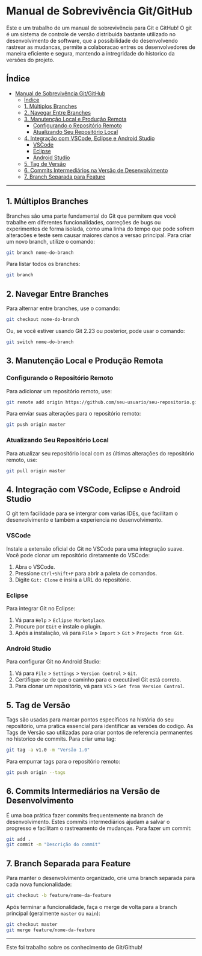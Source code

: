 # Manual de Sobrevivência Git/GitHub

Este e um trabalho de um manual de sobrevivência para Git e GitHub! O git é um sistema de controle de versão distribuida bastante utilizado no desenvolvimento de software, que a possibilidade do desenvolvendo rastrear as mudancas, permite a colaboracao entres os desenvolvedores de maneira eficiente e segura, mantendo a intregridade
do historico da versões do projeto.

## Índice

- [Manual de Sobrevivência Git/GitHub](#manual-de-sobrevivência-gitgithub)
  - [Índice](#índice)
  - [ 1. Múltiplos Branches](#-1-múltiplos-branches)
  - [ 2. Navegar Entre Branches](#-2-navegar-entre-branches)
  - [ 3. Manutenção Local e Produção Remota](#-3-manutenção-local-e-produção-remota)
    - [Configurando o Repositório Remoto](#configurando-o-repositório-remoto)
    - [Atualizando Seu Repositório Local](#atualizando-seu-repositório-local)
  - [ 4. Integração com VSCode, Eclipse e Android Studio](#-4-integração-com-vscode-eclipse-e-android-studio)
    - [VSCode](#vscode)
    - [Eclipse](#eclipse)
    - [Android Studio](#android-studio)
  - [ 5. Tag de Versão](#-5-tag-de-versão)
  - [ 6. Commits Intermediários na Versão de Desenvolvimento](#-6-commits-intermediários-na-versão-de-desenvolvimento)
  - [ 7. Branch Separada para Feature](#-7-branch-separada-para-feature)

---

## <a name="multiplos-branches"></a> 1. Múltiplos Branches

Branches são uma parte fundamental do Git que permitem que você trabalhe em diferentes funcionalidades, correções de bugs ou experimentos de forma isolada, como uma linha do tempo que pode sofrem alteracões e teste sem causar maiores danos a versao principal. Para criar um novo branch, utilize o comando:

```sh
git branch nome-do-branch
```

Para listar todos os branches:

```sh
git branch
```

## <a name="navegar-entre-branches"></a> 2. Navegar Entre Branches

Para alternar entre branches, use o comando:

```sh
git checkout nome-do-branch
```

Ou, se você estiver usando Git 2.23 ou posterior, pode usar o comando:

```sh
git switch nome-do-branch
```

## <a name="manutencao-local-e-producao-remota"></a> 3. Manutenção Local e Produção Remota

### Configurando o Repositório Remoto

Para adicionar um repositório remoto, use:

```sh
git remote add origin https://github.com/seu-usuario/seu-repositorio.git
```

Para enviar suas alterações para o repositório remoto:

```sh
git push origin master
```

### Atualizando Seu Repositório Local

Para atualizar seu repositório local com as últimas alterações do repositório remoto, use:

```sh
git pull origin master
```

## <a name="integracao-vscode-eclipse-android-studio"></a> 4. Integração com VSCode, Eclipse e Android Studio
O git tem facilidade para se intergrar com varias IDEs, que facilitam o desenvolvimento e também a experiencia no desenvolvimento.

### VSCode

Instale a extensão oficial do Git no VSCode para uma integração suave. Você pode clonar um repositório diretamente do VSCode:

1. Abra o VSCode.
2. Pressione `Ctrl+Shift+P` para abrir a paleta de comandos.
3. Digite `Git: Clone` e insira a URL do repositório.

### Eclipse

Para integrar Git no Eclipse:

1. Vá para `Help` > `Eclipse Marketplace`.
2. Procure por `EGit` e instale o plugin.
3. Após a instalação, vá para `File` > `Import` > `Git` > `Projects from Git`.

### Android Studio

Para configurar Git no Android Studio:

1. Vá para `File` > `Settings` > `Version Control` > `Git`.
2. Certifique-se de que o caminho para o executável Git está correto.
3. Para clonar um repositório, vá para `VCS` > `Get from Version Control`.

## <a name="tag-de-versao"></a> 5. Tag de Versão

Tags são usadas para marcar pontos específicos na história do seu repositório, uma pratica essencial para identificar as versões do codigo. As Tags de Versão sao utilizadas para criar pontos de referencia permanentes no historico de commits. Para criar uma tag:

```sh
git tag -a v1.0 -m "Versão 1.0"
```

Para empurrar tags para o repositório remoto:

```sh
git push origin --tags
```

## <a name="commits-intermediarios"></a> 6. Commits Intermediários na Versão de Desenvolvimento

É uma boa prática fazer commits frequentemente na branch de desenvolvimento. Estes commits intermediários ajudam a salvar o progresso e facilitam o rastreamento de mudanças. Para fazer um commit:

```sh
git add .
git commit -m "Descrição do commit"
```

## <a name="branch-separada-feature"></a> 7. Branch Separada para Feature

Para manter o desenvolvimento organizado, crie uma branch separada para cada nova funcionalidade:

```sh
git checkout -b feature/nome-da-feature
```

Após terminar a funcionalidade, faça o merge de volta para a branch principal (geralmente `master` ou `main`):

```sh
git checkout master
git merge feature/nome-da-feature
```
---
Este foi trabalho sobre os conhecimento de Git/Github!

